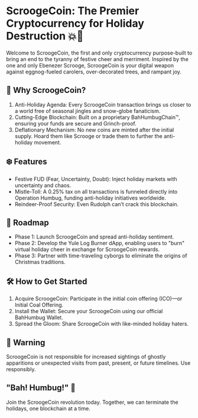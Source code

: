 # ScroogeCoin: The Premier Cryptocurrency for Holiday Destruction 💥🎄

Welcome to ScroogeCoin, the first and only cryptocurrency purpose-built to bring an end to the tyranny of festive cheer and merriment. Inspired by the one and only Ebenezer Scrooge, ScroogeCoin is your digital weapon against eggnog-fueled carolers, over-decorated trees, and rampant joy.

## 🎩 Why ScroogeCoin?
1. Anti-Holiday Agenda: Every ScroogeCoin transaction brings us closer to a world free of seasonal jingles and snow-globe fanaticism.
2. Cutting-Edge Blockchain: Built on a proprietary BahHumbugChain™, ensuring your funds are secure and Grinch-proof.
3. Deflationary Mechanism: No new coins are minted after the initial supply. Hoard them like Scrooge or trade them to further the anti-holiday movement.

## ❄️ Features
* Festive FUD (Fear, Uncertainty, Doubt): Inject holiday markets with uncertainty and chaos.
* Mistle-Toll: A 0.25% tax on all transactions is funneled directly into Operation Humbug, funding anti-holiday initiatives worldwide.
* Reindeer-Proof Security: Even Rudolph can’t crack this blockchain.

## 🎁 Roadmap
* Phase 1: Launch ScroogeCoin and spread anti-holiday sentiment.
* Phase 2: Develop the Yule Log Burner dApp, enabling users to "burn" virtual holiday cheer in exchange for ScroogeCoin rewards.
* Phase 3: Partner with time-traveling cyborgs to eliminate the origins of Christmas traditions.

## 🛠 How to Get Started
1. Acquire ScroogeCoin: Participate in the initial coin offering (ICO)—or Initial Coal Offering.
2. Install the Wallet: Secure your ScroogeCoin using our official BahHumbug Wallet.
3. Spread the Gloom: Share ScroogeCoin with like-minded holiday haters.

## 🚨 Warning
ScroogeCoin is not responsible for increased sightings of ghostly apparitions or unexpected visits from past, present, or future timelines. Use responsibly.

## "Bah! Humbug!" 🎩
Join the ScroogeCoin revolution today. Together, we can terminate the holidays, one blockchain at a time.